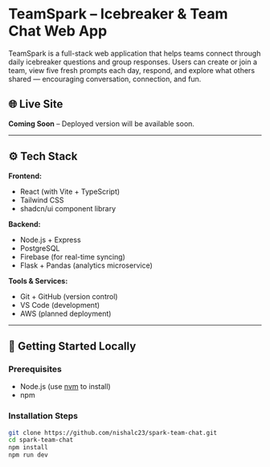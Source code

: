 # TeamSpark – Icebreaker & Team Chat Web App

TeamSpark is a full-stack web application that helps teams connect through daily icebreaker questions and group responses. Users can create or join a team, view five fresh prompts each day, respond, and explore what others shared — encouraging conversation, connection, and fun.

## 🌐 Live Site

**Coming Soon** – Deployed version will be available soon.

---

## ⚙️ Tech Stack

**Frontend:**
- React (with Vite + TypeScript)
- Tailwind CSS
- shadcn/ui component library

**Backend:**
- Node.js + Express
- PostgreSQL
- Firebase (for real-time syncing)
- Flask + Pandas (analytics microservice)

**Tools & Services:**
- Git + GitHub (version control)
- VS Code (development)
- AWS (planned deployment)

---

## 🚀 Getting Started Locally

### Prerequisites
- Node.js (use [nvm](https://github.com/nvm-sh/nvm) to install)
- npm

### Installation Steps

```bash
git clone https://github.com/nishalc23/spark-team-chat.git
cd spark-team-chat
npm install
npm run dev
